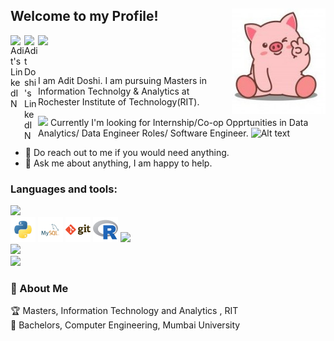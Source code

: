 ## Welcome to my Profile!  <img align="right" src="https://github.com/Aditdoshi1/Aditdoshi1/blob/main/Assets/piggy.jpg" width="150px">
<a href="mailto:ad8343@rit.edu">
  <img align="left" alt="Adit's LinkedIN" width="22px" src="https://upload.wikimedia.org/wikipedia/commons/7/7e/Gmail_icon_%282020%29.svg" />
</a>

<a href="https://www.linkedin.com/in/adit-doshi1/">
  <img align="left" alt="Adit Doshi's LinkedIN" width="22px" src="https://raw.githubusercontent.com/peterthehan/peterthehan/master/assets/linkedin.svg" />
</a>


![](https://visitor-badge.glitch.me/badge?page_id=Aditdoshi1.Aditdoshi1)

<br />

I am Adit Doshi. I am pursuing Masters in Information Technolgy & Analytics at Rochester Institute of Technology(RIT).

<img src="https://img.icons8.com/color/24/000000/find-matching-job.png" width="22px"/> Currently I'm looking for Internship/Co-op Opprtunities in Data Analytics/ Data Engineer Roles/ Software Engineer.
  ![Alt text](https://i.gifer.com/Dtf.gif?)
- 💼 Do reach out to me if you would need anything.
- 💬 Ask me about anything, I am happy to help.

### Languages and tools:
<code><img height="60" src="https://camo.githubusercontent.com/651195b8c66a9dd22316e672992077dbcecea4ca904b45a6681558ebc0ecc517/68747470733a2f2f75706c6f61642e77696b696d656469612e6f72672f77696b6970656469612f656e2f7468756d622f332f33302f4a6176615f70726f6772616d6d696e675f6c616e67756167655f6c6f676f2e7376672f33303070782d4a6176615f70726f6772616d6d696e675f6c616e67756167655f6c6f676f2e7376672e706e67"> </code>
<code><img height="40" src="https://raw.githubusercontent.com/github/explore/80688e429a7d4ef2fca1e82350fe8e3517d3494d/topics/python/python.png"></code>
<code><img height="40" src="https://raw.githubusercontent.com/github/explore/80688e429a7d4ef2fca1e82350fe8e3517d3494d/topics/mysql/mysql.png"></code>
<code><img height="40" src="https://raw.githubusercontent.com/github/explore/80688e429a7d4ef2fca1e82350fe8e3517d3494d/topics/git/git.png"></code>
<code><img height="40" src="https://raw.githubusercontent.com/github/explore/80688e429a7d4ef2fca1e82350fe8e3517d3494d/topics/r/r.png"></code>
<code><img height="40" src="https://adamlangley.com.au/wp-content/uploads/2019/12/php-logo-678x381.png"> </code>
<code><img height="40" src="https://linksinternational.com/wp-content/uploads/2020/09/Tableau-Logo-300x200.png"> </code>
<code><img height="40" src="https://digital.ai/sites/default/files/pictures/styles/maxwidth_300/public/pt_logos/mongodb.png?itok=pYTrNt-U"> </code>




### 🚧 About Me 
<!-- TODO-IST:START -->
🏆 Masters, Information Technology and Analytics , RIT        
🌸 Bachelors, Computer Engineering, Mumbai University
<!-- TODO-IST:END -->








